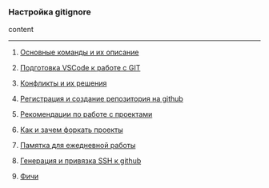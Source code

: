 ### Настройка gitignore

content

<hr>

1. [Основные команды и их описание](page_1.md)

2. [Подготовка VSCode к работе с GIT](page_2.md)

3. [Конфликты и их решения](page_3.md)

4. [Регистрация и создание репозитория на github](page_5.md)

5. [Рекомендации по работе с проектами](page_6.md)

6. [Как и зачем форкать проекты](page_7.md)

7. [Памятка для ежедневной работы](page_8.md)

8. [Генерация и привязка SSH к github](page_9.md)

9. [Фичи](page_10.md)